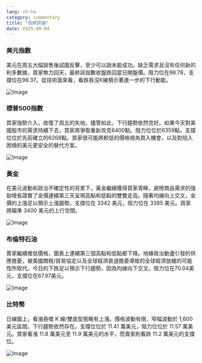 ```yaml
---
lang: zh-tw
category: commentary
title: "日終評論"
date: 2025-08-04
---
```


### 美元指數

美元在周五大幅拋售後試圖反擊，至少可以說未能成功。缺乏需求且沒有任何新的利多數據，買家無力回天，最終該指數收盤跌回當日開盤價。阻力位在98.78，支撐位在98.37。從技術面來看，看跌吞沒K線預示著進一步的下行動能。

![Image](https://markleighedu.github.io/img/Aug-2025/04-Aug-2025/usdindex.jpg)

### 標普500指數

買家強勢介入，收復了周五的失地。儘管如此，下行趨勢依然完好。如果今天對美國股市的需求持續下去，買家將爭取重新攻克6400點。阻力位位於6359點，支撐位位於先前確立的6268點。買家很可能將較低的價格視為買入機會，以及對陷入困境的美元更安全的替代方案。

![Image](https://markleighedu.github.io/img/Aug-2025/04-Aug-2025/sp500.jpg)

### 黃金

在美元波動和政治不確定性的背景下，黃金繼續獲得買家青睞，避險商品需求的強勁增長證實了金價連續第三天呈現高點和低點的雙雙走高。隨著均線向上交叉，金價的上漲足以預示上漲趨勢。支撐位在 3342 美元，阻力位在 3385 美元。買家將瞄準 3400 美元的上行空間。

![Image](https://markleighedu.github.io/img/Aug-2025/04-Aug-2025/gold.jpg)

### 布倫特石油

賣家繼續推低價格，圖表上連續第三個高點和低點都下降。地緣政治動盪引發的供應擔憂，被美國關稅/貿易協定以及全球經濟衰退擔憂導致的全球經濟放緩的可能性所取代。今日的下跌足以預示下行趨勢，因為均線向下交叉。阻力位在70.04美元，支撐位在67.97美元。

![Image](https://markleighedu.github.io/img/Aug-2025/04-Aug-2025/brentoil.jpg)

### 比特幣

日線圖上，看漲吞噬 K 線/雙底型態略有上漲。價格波動有限，窄幅波動於 1,600 美元區間。下行趨勢依然存在。支撐位位於 11.41 萬美元，阻力位位於 11.57 萬美元。買家看漲 11.8 萬美元至 11.9 萬美元的水平，而賣家則看跌 11.2 萬美元的支撐位。

![Image](https://markleighedu.github.io/img/Aug-2025/04-Aug-2025/bitcoin.jpg)

